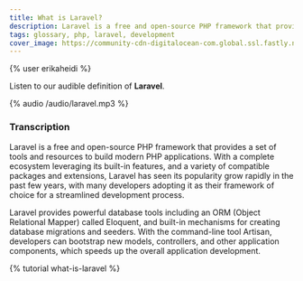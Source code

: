 ```yaml
---
title: What is Laravel?
description: Laravel is a free and open-source PHP framework that provides a set of tools and resources to build modern PHP applications. Learn more about Laravel with our audible glossary!
tags: glossary, php, laravel, development
cover_image: https://community-cdn-digitalocean-com.global.ssl.fastly.net/variants/PcJyDaaLwTjkdriqXFpDajCM/035575f2985fe451d86e717d73691e533a1a00545d7230900ed786341dc3c882
---
```

{% user erikaheidi %}

Listen to our audible definition of **Laravel**.

{% audio /audio/laravel.mp3 %}

### Transcription

Laravel is a free and open-source PHP framework that provides a set of tools and resources to build modern PHP applications. With a complete ecosystem leveraging its built-in features, and a variety of compatible packages and extensions, Laravel has seen its popularity grow rapidly in the past few years, with many developers adopting it as their framework of choice for a streamlined development process.

Laravel provides powerful database tools including an ORM (Object Relational Mapper) called Eloquent, and built-in mechanisms for creating database migrations and seeders. With the command-line tool Artisan, developers can bootstrap new models, controllers, and other application components, which speeds up the overall application development.

{% tutorial what-is-laravel %}